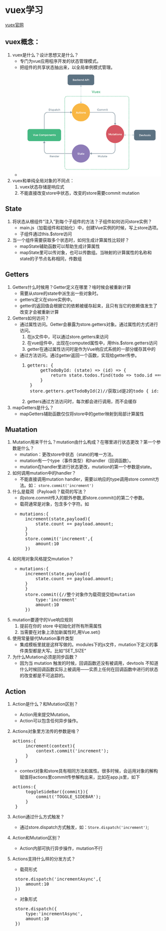 # vuex学习<br/>
[vuex官网](https://vuex.vuejs.org/zh/)

## vuex概念：
1. vuex是什么？设计思想又是什么？<br/>
    + 专门为vue应用程序开发的状态管理模式。
    + 把组件的共享状态抽出来，以全局单例模式管理。
    + ![](./vuex-1.png 'vuex设计图')
2. vuex和单纯全局对象的不同点：<br/>
    1. vuex状态存储是响应式
    2. 不能直接改变store中状态，改变的store需要commit mutation
## State
1. 将状态从根组件“注入”到每个子组件的方法？子组件如何访问store实例？
    + main.js（加载组件和初始化）中，创建Vue实例的时候，写上store选项。
    + 子组件通过this.$store访问
2. 当一个组件需要获取多个状态时，如何生成计算属性比较好？
    + mapState辅助函数可以帮助生成计算属性
    + mapState里可以传对象，也可以传数组。当映射的计算属性的名称和state的子节点名称相同，传数组
## Getters
1. Getters什么时候用？Getter定义在哪里？啥时候会被重新计算
    + 需要从store的state中派生出一些对象时。
    + getters定义在store实例中。
    + getter的返回值会根据它的依赖被缓存起来，且只有当它的依赖值发生了改变才会被重新计算
2. Getters如何访问？
    + 通过属性访问。Getter会暴露为store.getters对象。通过属性的方式进行访问。
        1. 在js文件中，可以通过store.getters来访问
        2. 在vue组件中，出现在computed属性中，用this.$store.getters访问
        3. getter在通过属性访问时是作为Vue响应式系统的一部分缓存其中的
    + 通过方法访问。通过getter返回一个函数，实现给getter传参。
        1. <pre>getters: {
                getTodoById: (state) => (id) => {
                    return state.todos.find(todo => todo.id === id)
                }
            }
            store.getters.getTodoById(2)//获取id是2的todo { id: 2, text: '...', done: false }</pre>
        2. getters通过方法访问时，每次都会进行调用，而不会缓存
3. mapGetters是什么？
    + mapGetters辅助函数仅仅将store中的getter映射到局部计算属性  

## Muatation
1. Mutation用来干什么？mutation由什么构成？在哪里进行状态更改？第一个参数是什么？
    + mutation：更改store中状态（state)的唯一方法。
    + mutation有一个type（事件类型）和handler（回调函数）。
    + mutation在handler里进行状态更改，mutation的第一个参数是state。
2. 如何调用mutation中的handler？
    + 不能直接调用mutation handler，需要以响应的type调用store commit方法。如：
    `store.commit('increment')`
3. 什么是载荷（Payload)？载荷的写法？
    + 向store.commit传入的额外参数,即store.commit()的第二个参数。
    + 载荷通常是对象，包含多个字符。如
    + <pre>mutations:{
        increment(state,payload){
            state.count += payload.amount;
        }
        }
        store.commit('increment',{
            amount:10
        })</pre>
4. 如何用对象风格提交mutation？
    + <pre>mutations:{
        increment(state,payload){
            state.count += payload.amount;
        }
        }
        store.commit({//整个对象作为载荷提交给mutation
            type:'increment'
            amount:10
        })</pre>
5. mutation要遵守的Vue响应规则
    1. 提前在你的 store 中初始化好所有所需属性
    2. 当需要在对象上添加新属性时,用Vue.set()
6. 使用常量替代Mutation事件类型
    + 集成模板里就是这样写做的。modules下的js文件，mutation下定义的事件类型都是大写。比如“SET_SIZE”
7. 为什么Mutation必须是同步函数？
    + 因为当 mutation 触发的时候，回调函数还没有被调用，devtools 不知道什么时候回调函数实际上被调用——实质上任何在回调函数中进行的状态的改变都是不可追踪的。

## Action
1. Action是什么？和Mutation区别？
    + Action用来提交Mutation。
    + Action可以包含任何异步操作。
2. Actions对象里方法传的参数是啥？
     
    <pre>actions:{
        increment(context){
            context.commit('increment');
        }
    }</pre>
    + context对象和store具有相同方法和属性。很多时候，会运用对象的解构赋值将actions里commit传参解构出来，比如在app.js里，如下
    <pre>actions:{
        toggleSideBar({commit}){
            commit('TOGGLE_SIDEBAR');
        }
    }</pre>
3. Action通过什么方式触发？
    + 通过store.dispatch方式触发，如：`Store.dispatch('increment')`;
4. Action和Mutation区别？
    + Action内部可执行异步操作，mutation不行
5. Actions支持什么样的分发方式？
    + 载荷形式
    <pre>
    store.dispatch('incrementAsync',{
        amount:10
    })</pre>
    + 对象形式
    <pre>
    store.dispatch({
        type:'incrementAsync',
        amount:10
    })</pre>
    
